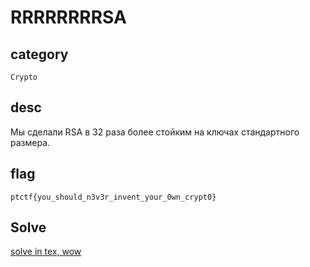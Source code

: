 # RRRRRRRRSA

## category
`Crypto`

## desc
Мы сделали RSA в 32 раза более стойким на ключах стандартного размера.

## flag
`ptctf{you_should_n3v3r_invent_your_0wn_crypt0}`

## Solve

[solve in tex, wow](./writeup.pdf)